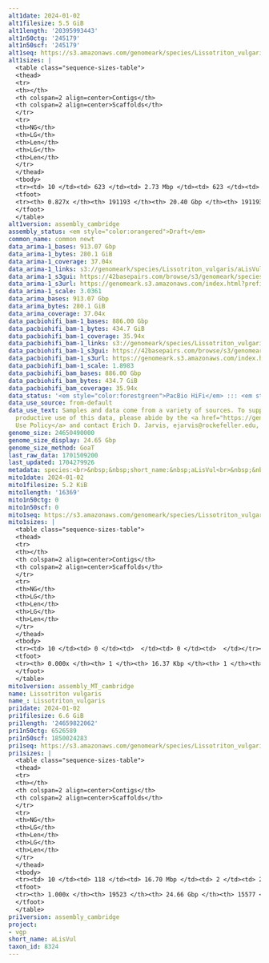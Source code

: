 ```yaml
---
alt1date: 2024-01-02
alt1filesize: 5.5 GiB
alt1length: '20395993443'
alt1n50ctg: '245179'
alt1n50scf: '245179'
alt1seq: https://s3.amazonaws.com/genomeark/species/Lissotriton_vulgaris/aLisVul1/assembly_cambridge/aLisVul1.alt.asm.20240102.fasta.gz
alt1sizes: |
  <table class="sequence-sizes-table">
  <thead>
  <tr>
  <th></th>
  <th colspan=2 align=center>Contigs</th>
  <th colspan=2 align=center>Scaffolds</th>
  </tr>
  <tr>
  <th>NG</th>
  <th>LG</th>
  <th>Len</th>
  <th>LG</th>
  <th>Len</th>
  </tr>
  </thead>
  <tbody>
  <tr><td> 10 </td><td> 623 </td><td> 2.73 Mbp </td><td> 623 </td><td> 2.73 Mbp </td></tr><tr><td> 20 </td><td> 1789 </td><td> 1.67 Mbp </td><td> 1789 </td><td> 1.67 Mbp </td></tr><tr><td> 30 </td><td> 3648 </td><td> 1.07 Mbp </td><td> 3648 </td><td> 1.07 Mbp </td></tr><tr><td> 40 </td><td> 6697 </td><td> 0.61 Mbp </td><td> 6697 </td><td> 0.61 Mbp </td></tr><tr style="background-color:#cccccc;"><td> 50 </td><td> 12906 </td><td> 245.18 Kbp </td><td> 12906 </td><td> 245.18 Kbp </td></tr><tr><td> 60 </td><td> 33291 </td><td> 78.40 Kbp </td><td> 33291 </td><td> 78.40 Kbp </td></tr><tr><td> 70 </td><td> 76787 </td><td> 43.21 Kbp </td><td> 76787 </td><td> 43.21 Kbp </td></tr><tr><td> 80 </td><td> 152360 </td><td> 23.65 Kbp </td><td> 152360 </td><td> 23.65 Kbp </td></tr><tr><td> 90 </td><td> 0 </td><td>  </td><td> 0 </td><td>  </td></tr><tr><td> 100 </td><td> 0 </td><td>  </td><td> 0 </td><td>  </td></tr></tbody>
  <tfoot>
  <tr><th> 0.827x </th><th> 191193 </th><th> 20.40 Gbp </th><th> 191193 </th><th> 20.40 Gbp </th></tr>
  </tfoot>
  </table>
alt1version: assembly_cambridge
assembly_status: <em style="color:orangered">Draft</em>
common_name: common newt
data_arima-1_bases: 913.07 Gbp
data_arima-1_bytes: 280.1 GiB
data_arima-1_coverage: 37.04x
data_arima-1_links: s3://genomeark/species/Lissotriton_vulgaris/aLisVul1/genomic_data/arima/<br>
data_arima-1_s3gui: https://42basepairs.com/browse/s3/genomeark/species/Lissotriton_vulgaris/aLisVul1/genomic_data/arima/
data_arima-1_s3url: https://genomeark.s3.amazonaws.com/index.html?prefix=species/Lissotriton_vulgaris/aLisVul1/genomic_data/arima/
data_arima-1_scale: 3.0361
data_arima_bases: 913.07 Gbp
data_arima_bytes: 280.1 GiB
data_arima_coverage: 37.04x
data_pacbiohifi_bam-1_bases: 886.00 Gbp
data_pacbiohifi_bam-1_bytes: 434.7 GiB
data_pacbiohifi_bam-1_coverage: 35.94x
data_pacbiohifi_bam-1_links: s3://genomeark/species/Lissotriton_vulgaris/aLisVul1/genomic_data/pacbio_hifi/<br>
data_pacbiohifi_bam-1_s3gui: https://42basepairs.com/browse/s3/genomeark/species/Lissotriton_vulgaris/aLisVul1/genomic_data/pacbio_hifi/
data_pacbiohifi_bam-1_s3url: https://genomeark.s3.amazonaws.com/index.html?prefix=species/Lissotriton_vulgaris/aLisVul1/genomic_data/pacbio_hifi/
data_pacbiohifi_bam-1_scale: 1.8983
data_pacbiohifi_bam_bases: 886.00 Gbp
data_pacbiohifi_bam_bytes: 434.7 GiB
data_pacbiohifi_bam_coverage: 35.94x
data_status: '<em style="color:forestgreen">PacBio HiFi</em> ::: <em style="color:forestgreen">Arima</em>'
data_use_source: from-default
data_use_text: Samples and data come from a variety of sources. To support fair and
  productive use of this data, please abide by the <a href="https://genome10k.soe.ucsc.edu/data-use-policies/">Data
  Use Policy</a> and contact Erich D. Jarvis, ejarvis@rockefeller.edu, with any questions.
genome_size: 24650490000
genome_size_display: 24.65 Gbp
genome_size_method: GoaT
last_raw_data: 1701509200
last_updated: 1704279926
metadata: species:<br>&nbsp;&nbsp;short_name:&nbsp;aLisVul<br>&nbsp;&nbsp;name:&nbsp;Lissotriton&nbsp;vulgaris<br>&nbsp;&nbsp;taxon_id:&nbsp;8324<br>&nbsp;&nbsp;common_name:&nbsp;common&nbsp;newt<br>&nbsp;&nbsp;order:<br>&nbsp;&nbsp;&nbsp;&nbsp;name:&nbsp;Caudata<br>&nbsp;&nbsp;family:<br>&nbsp;&nbsp;&nbsp;&nbsp;name:&nbsp;Salamandridae<br>&nbsp;&nbsp;individuals:<br>&nbsp;&nbsp;&nbsp;&nbsp;-&nbsp;short_name:&nbsp;aLisVul1<br>&nbsp;&nbsp;&nbsp;&nbsp;&nbsp;&nbsp;biosample_id:&nbsp;SAMEA110240861<br>&nbsp;&nbsp;&nbsp;&nbsp;&nbsp;&nbsp;sex:&nbsp;female<br>&nbsp;&nbsp;genome_size:&nbsp;24650490000<br>&nbsp;&nbsp;genome_size_method:&nbsp;GoaT<br>&nbsp;&nbsp;project:&nbsp;[&nbsp;vgp&nbsp;]<br>
mito1date: 2024-01-02
mito1filesize: 5.2 KiB
mito1length: '16369'
mito1n50ctg: 0
mito1n50scf: 0
mito1seq: https://s3.amazonaws.com/genomeark/species/Lissotriton_vulgaris/aLisVul1/assembly_MT_cambridge/aLisVul1.MT.20240102.fasta.gz
mito1sizes: |
  <table class="sequence-sizes-table">
  <thead>
  <tr>
  <th></th>
  <th colspan=2 align=center>Contigs</th>
  <th colspan=2 align=center>Scaffolds</th>
  </tr>
  <tr>
  <th>NG</th>
  <th>LG</th>
  <th>Len</th>
  <th>LG</th>
  <th>Len</th>
  </tr>
  </thead>
  <tbody>
  <tr><td> 10 </td><td> 0 </td><td>  </td><td> 0 </td><td>  </td></tr><tr><td> 20 </td><td> 0 </td><td>  </td><td> 0 </td><td>  </td></tr><tr><td> 30 </td><td> 0 </td><td>  </td><td> 0 </td><td>  </td></tr><tr><td> 40 </td><td> 0 </td><td>  </td><td> 0 </td><td>  </td></tr><tr style="background-color:#cccccc;"><td> 50 </td><td> 0 </td><td style="background-color:#ff8888;">  </td><td> 0 </td><td style="background-color:#ff8888;">  </td></tr><tr><td> 60 </td><td> 0 </td><td>  </td><td> 0 </td><td>  </td></tr><tr><td> 70 </td><td> 0 </td><td>  </td><td> 0 </td><td>  </td></tr><tr><td> 80 </td><td> 0 </td><td>  </td><td> 0 </td><td>  </td></tr><tr><td> 90 </td><td> 0 </td><td>  </td><td> 0 </td><td>  </td></tr><tr><td> 100 </td><td> 0 </td><td>  </td><td> 0 </td><td>  </td></tr></tbody>
  <tfoot>
  <tr><th> 0.000x </th><th> 1 </th><th> 16.37 Kbp </th><th> 1 </th><th> 16.37 Kbp </th></tr>
  </tfoot>
  </table>
mito1version: assembly_MT_cambridge
name: Lissotriton vulgaris
name_: Lissotriton_vulgaris
pri1date: 2024-01-02
pri1filesize: 6.6 GiB
pri1length: '24659822062'
pri1n50ctg: 6526589
pri1n50scf: 1850024283
pri1seq: https://s3.amazonaws.com/genomeark/species/Lissotriton_vulgaris/aLisVul1/assembly_cambridge/aLisVul1.pri.asm.20240102.fasta.gz
pri1sizes: |
  <table class="sequence-sizes-table">
  <thead>
  <tr>
  <th></th>
  <th colspan=2 align=center>Contigs</th>
  <th colspan=2 align=center>Scaffolds</th>
  </tr>
  <tr>
  <th>NG</th>
  <th>LG</th>
  <th>Len</th>
  <th>LG</th>
  <th>Len</th>
  </tr>
  </thead>
  <tbody>
  <tr><td> 10 </td><td> 118 </td><td> 16.70 Mbp </td><td> 2 </td><td> 2.34 Gbp </td></tr><tr><td> 20 </td><td> 291 </td><td> 12.40 Mbp </td><td> 3 </td><td> 2.27 Gbp </td></tr><tr><td> 30 </td><td> 514 </td><td> 9.94 Mbp </td><td> 4 </td><td> 2.14 Gbp </td></tr><tr><td> 40 </td><td> 789 </td><td> 8.14 Mbp </td><td> 5 </td><td> 2.01 Gbp </td></tr><tr style="background-color:#cccccc;"><td> 50 </td><td> 1127 </td><td style="background-color:#88ff88;"> 6.53 Mbp </td><td> 6 </td><td style="background-color:#88ff88;"> 1.85 Gbp </td></tr><tr><td> 60 </td><td> 1556 </td><td> 5.04 Mbp </td><td> 8 </td><td> 1.52 Gbp </td></tr><tr><td> 70 </td><td> 2128 </td><td> 3.69 Mbp </td><td> 9 </td><td> 1.22 Gbp </td></tr><tr><td> 80 </td><td> 2946 </td><td> 2.44 Mbp </td><td> 12 </td><td> 0.76 Gbp </td></tr><tr><td> 90 </td><td> 4444 </td><td> 1.09 Mbp </td><td> 506 </td><td> 1.22 Mbp </td></tr><tr><td> 100 </td><td> 18459 </td><td> 15.30 Kbp </td><td> 14462 </td><td> 15.60 Kbp </td></tr></tbody>
  <tfoot>
  <tr><th> 1.000x </th><th> 19523 </th><th> 24.66 Gbp </th><th> 15577 </th><th> 24.66 Gbp </th></tr>
  </tfoot>
  </table>
pri1version: assembly_cambridge
project:
- vgp
short_name: aLisVul
taxon_id: 8324
---
```

